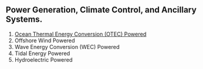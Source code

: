 ## Power Generation, Climate Control, and Ancillary Systems.

1. [Ocean Thermal Energy Conversion (OTEC) Powered](https://github.com/builtInnovator/SeaBit/blob/master/UtilitySystem/OTEC.md)
2. Offshore Wind Powered
3. Wave Energy Conversion (WEC) Powered
4. Tidal Energy Powered
5. Hydroelectric Powered
